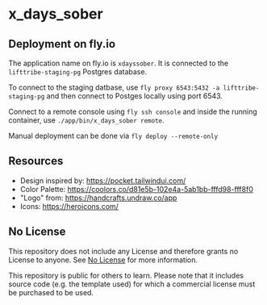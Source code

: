 # x_days_sober

## Deployment on fly.io

The application name on fly.io is `xdayssober`. It is connected to the `lifttribe-staging-pg` Postgres database.

To connect to the staging datbase, use `fly proxy 6543:5432 -a lifttribe-staging-pg` and then connect to Postges locally using port 6543.

Connect to a remote console using `fly ssh console` and inside the running container, use `./app/bin/x_days_sober remote`.

Manual deployment can be done via `fly deploy --remote-only`

## Resources

* Design inspired by: https://pocket.tailwindui.com/
* Color Palette: https://coolors.co/d81e5b-102e4a-5ab1bb-fffd98-fff8f0
* "Logo" from: https://handcrafts.undraw.co/app
* Icons: https://heroicons.com/

## No License

This repository does not include any License and therefore grants no License to anyone. See [No License](https://choosealicense.com/no-permission/) for more information.

This repository is public for others to learn. Please note that it includes source code (e.g. the template used) for which a commercial license must be purchased to be used. 
